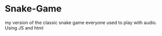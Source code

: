 # Snake-Game
my version of the classic snake game everyone used to play with audio. Using JS and html
